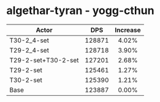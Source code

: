 # algethar-tyran - yogg-cthun
| Actor | DPS | Increase |
|---|:---:|:---:|
|T30-2_4-set|128871|4.02%|
|T29-2_4-set|128718|3.90%|
|T29-2-set+T30-2-set|127201|2.68%|
|T29-2-set|125461|1.27%|
|T30-2-set|125390|1.21%|
|Base|123887|0.00%|
